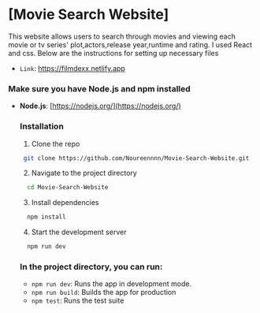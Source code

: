 # [Movie Search Website]
 This website allows users to search through movies and viewing each movie or tv series' plot,actors,release year,runtime and rating. I used React and css. Below are the instructions for setting up necessary files
 - `Link`: https://filmdexx.netlify.app
 ### Make sure you have Node.js and npm installed
- **Node.js**: [https://nodejs.org/](https://nodejs.org/)
  ### Installation
  1. Clone the repo
  ```bash
   git clone https://github.com/Noureennnn/Movie-Search-Website.git
    ```
  2. Navigate to the project directory
  ```bash
    cd Movie-Search-Website
    ```
  3. Install dependencies
  ```bash
    npm install
    ```
  4. Start the development server
  ```bash
    npm run dev
  ```
  ### In the project directory, you can run:
  - `npm run dev`: Runs the app in development mode.
  - `npm run build`: Builds the app for production
  - `npm test`: Runs the test suite
  
